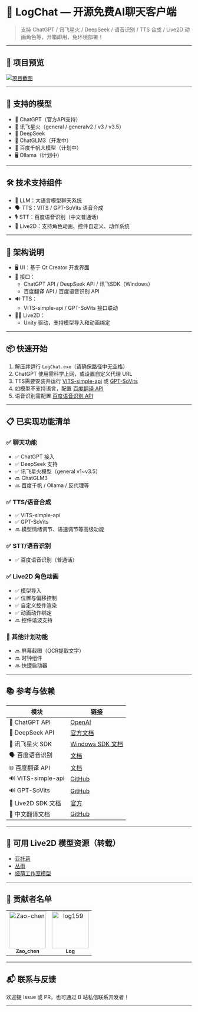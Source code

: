 # 💬 LogChat — 开源免费AI聊天客户端

> 支持 ChatGPT / 讯飞星火 / DeepSeek / 语音识别 / TTS 合成 / Live2D 动画角色等，开箱即用，免环境部署！

---

## 🌈 项目预览

[![项目截图](https://github.com/user-attachments/assets/69b7c163-575e-4ccf-b0f9-0ac06dea1a16)](https://github.com/user-attachments/assets/69b7c163-575e-4ccf-b0f9-0ac06dea1a16)

---

## 🚀 支持的模型

- 🧠 ChatGPT（官方API支持）
- 🌟 讯飞星火（general / generalv2 / v3 / v3.5）
- 🔎 DeepSeek
- 🧪 ChatGLM3（开发中）
- 🐲 百度千帆大模型（计划中）
- 🖥️ Ollama（计划中）

---

## 🛠️ 技术支持组件

- 💬 LLM：大语言模型聊天系统
- 🗣️ TTS：VITS / GPT-SoVits 语音合成
- 🎙️ STT：百度语音识别（中文普通话）
- 👧 Live2D：支持角色动画、控件自定义、动作系统

---

## 🧩 架构说明

- 🖥️ UI：基于 Qt Creator 开发界面
- 🔗 接口：
  - ChatGPT API / DeepSeek API / 讯飞SDK（Windows）
  - 百度翻译 API / 百度语音识别 API
- 🔊 TTS：
  - VITS-simple-api / GPT-SoVits 接口联动
- 🧍‍♀️ Live2D：
  - Unity 驱动，支持模型导入和动画绑定

---

## 📦 快速开始

1. 解压并运行 `LogChat.exe`（请确保路径中无空格）
2. ChatGPT 使用需科学上网，或设置自定义代理 URL
3. TTS需要安装并运行 [VITS-simple-api](https://github.com/Artrajz/vits-simple-api/tree/main) 或 [GPT-SoVits](https://github.com/RVC-Boss/GPT-SoVITS)
4. 如模型不支持语言，配置 [百度翻译 API](https://fanyi-api.baidu.com/)
5. 语音识别需配置 [百度语音识别 API](https://ai.baidu.com/ai-doc/SPEECH/Jlbxdezuf)

---

## 📋 已实现功能清单

### ✅ 聊天功能
- ✅ ChatGPT 接入
- ✅ DeepSeek 支持
- ✅ 讯飞星火模型（general v1~v3.5）
- 🔜 ChatGLM3
- 🔜 百度千帆 / Ollama / 反代理等

### ✅ TTS/语音合成
- ✅ VITS-simple-api
- ✅ GPT-SoVits
- 🔜 模型情绪调节、语速调节等高级功能

### ✅ STT/语音识别
- ✅ 百度语音识别（普通话）

### ✅ Live2D 角色动画
- ✅ 模型导入
- ✅ 位置与偏移控制
- ✅ 自定义控件渲染
- ✅ 动画动作绑定
- 🔜 控件谐波支持

### 🧰 其他计划功能
- 🔜 屏幕截图（OCR提取文字）
- 🔜 时钟组件
- 🔜 快捷启动器

---

## 📚 参考与依赖

| 模块 | 链接 |
|------|------|
| 💬 ChatGPT API | [OpenAI](https://platform.openai.com/docs/api-reference/introduction) |
| 💬 DeepSeek API | [官方文档](https://platform.deepseek.com/api-docs/zh-cn/) |
| 🌟 讯飞星火 SDK | [Windows SDK 文档](https://www.xfyun.cn/doc/spark/WindowsSDK.html) |
| 🗣️ 百度语音识别 | [文档](https://ai.baidu.com/ai-doc/SPEECH/Jlbxdezuf) |
| 🌐 百度翻译 API | [文档](https://fanyi-api.baidu.com/doc/11) |
| 🔊 VITS-simple-api | [GitHub](https://github.com/Artrajz/vits-simple-api/tree/v0.2.0) |
| 🔊 GPT-SoVits | [GitHub](https://github.com/RVC-Boss/GPT-SoVITS) |
| 👧 Live2D SDK 文档 | [官方](https://docs.live2d.com/zh-CHS/cubism-sdk-manual/top/) |
| 👧 中文翻译文档 | [GitHub](https://github.com/gtf35/live2d_unity_sdk_chinese_document) |

---

## 🎨 可用 Live2D 模型资源（转载）

- [亚托莉](https://www.bilibili.com/video/BV1zg4y1b7Yu)
- [丛雨](https://www.bilibili.com/video/BV1mb4y1i7xu)
- [娅萌工作室模型](https://www.bilibili.com/video/BV1kX4y1677W)

---

## 🙌 贡献者名单

<!-- readme: collaborators,contributors -start -->
<table>
<tr>
    <td align="center">
        <a href="https://github.com/Zao-chen">
            <img src="https://avatars.githubusercontent.com/u/77674075?v=4" width="100;" alt="Zao-chen"/>
            <br />
            <sub><b>Zao_chen</b></sub>
        </a>
    </td>
    <td align="center">
        <a href="https://github.com/log159">
            <img src="https://avatars.githubusercontent.com/u/121474554?v=4" width="100;" alt="log159"/>
            <br />
            <sub><b>Log</b></sub>
        </a>
    </td></tr>
</table>
<!-- readme: collaborators,contributors -end -->

---

## 📬 联系与反馈

欢迎提 Issue 或 PR，也可通过 B 站私信联系开发者！

---
